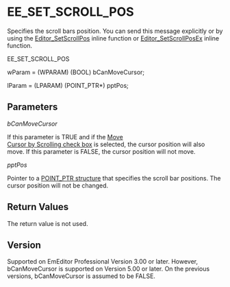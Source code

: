 # EE\_SET\_SCROLL\_POS

Specifies the scroll bars position. You can send this message explicitly or
by using the [Editor\_SetScrollPos](../macro/editor_setscrollpos) inline function or [Editor\_SetScrollPosEx](../macro/editor_setscrollposex) inline function.

EE\_SET\_SCROLL\_POS

wParam = (WPARAM) (BOOL) bCanMoveCursor;

lParam = (LPARAM) (POINT\_PTR\*) pptPos;

## Parameters

_bCanMoveCursor_

If this parameter is TRUE and if the
[Move\
Cursor by Scrolling check box](../../dlg/properties/scroll/index) is selected, the cursor position will also move. If this parameter is FALSE, the cursor position will not move.

_pptPos_

Pointer to a [POINT\_PTR structure](../structure/point_ptr) that specifies the scroll bar positions. The
cursor position will not be changed.

## Return Values

The return value is not used.

## Version

Supported on EmEditor Professional Version 3.00 or later. However, bCanMoveCursor is supported on Version 5.00 or later. On the previous versions, bCanMoveCursor is assumed to be FALSE.
